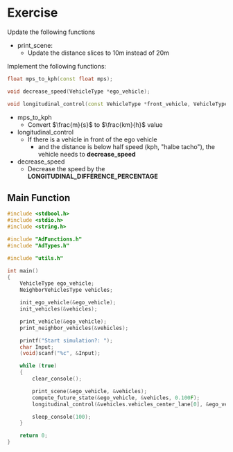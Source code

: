# Exercise

Update the following functions

- print_scene:
  - Update the distance slices to 10m instead of 20m

Implement the following functions:

```cpp
float mps_to_kph(const float mps);

void decrease_speed(VehicleType *ego_vehicle);

void longitudinal_control(const VehicleType *front_vehicle, VehicleType *ego_vehicle);
```

- mps_to_kph
  - Convert $\frac{m}{s}$ to $\frac{km}{h}$ value
- longitudinal_control
  - If there is a vehicle in front of the ego vehicle
    - and the distance is below half speed (kph, "halbe tacho"), the vehicle needs to **decrease_speed**
- decrease_speed
  - Decrease the speed by the **LONGITUDINAL_DIFFERENCE_PERCENTAGE**

## Main Function

```cpp
#include <stdbool.h>
#include <stdio.h>
#include <string.h>

#include "AdFunctions.h"
#include "AdTypes.h"

#include "utils.h"

int main()
{
    VehicleType ego_vehicle;
    NeighborVehiclesType vehicles;

    init_ego_vehicle(&ego_vehicle);
    init_vehicles(&vehicles);

    print_vehicle(&ego_vehicle);
    print_neighbor_vehicles(&vehicles);

    printf("Start simulation?: ");
    char Input;
    (void)scanf("%c", &Input);

    while (true)
    {
        clear_console();

        print_scene(&ego_vehicle, &vehicles);
        compute_future_state(&ego_vehicle, &vehicles, 0.100F);
        longitudinal_control(&vehicles.vehicles_center_lane[0], &ego_vehicle);

        sleep_console(100);
    }

    return 0;
}
```
